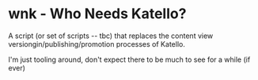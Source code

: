 # wnk - Who Needs Katello?

A script (or set of scripts -- tbc) that replaces the content view versiongin/publishing/promotion processes of Katello.

I'm just tooling around, don't expect there to be much to see for a while (if ever)

